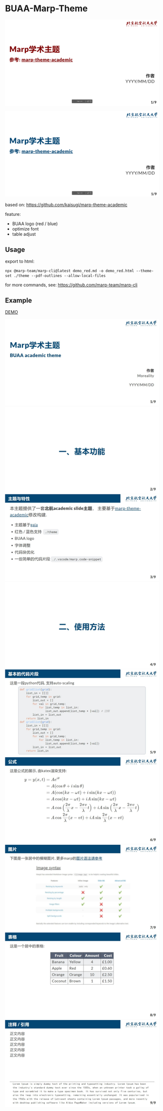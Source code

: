 # BUAA-Marp-Theme

![image-20230401205208836](readme.assets/image-20230401205208836.png)

![image-20230401205155968](readme.assets/image-20230401205155968.png)

based on: https://github.com/kaisugi/marp-theme-academic

feature: 

- BUAA logo (red / blue)
- optimize font
- table adjust

## Usage

export to html: 

```shell
npx @marp-team/marp-cli@latest demo_red.md -o demo_red.html --theme-set ./theme --pdf-outlines --allow-local-files
```

for more commands, see: https://github.com/marp-team/marp-cli

## Example

[DEMO](https://youpai.roccoshi.top/img/buaa_theme_demo.html)

![](readme.assets/buaa.001.jpg)
![](readme.assets/buaa.002.jpg)
![](readme.assets/buaa.003.jpg)
![](readme.assets/buaa.004.jpg)
![](readme.assets/buaa.005.jpg)
![](readme.assets/buaa.006.jpg)
![](readme.assets/buaa.007.jpg)
![](readme.assets/buaa.008.jpg)
![](readme.assets/buaa.009.jpg)



